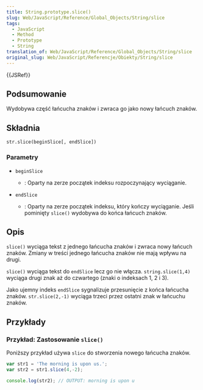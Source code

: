 ```yaml
---
title: String.prototype.slice()
slug: Web/JavaScript/Reference/Global_Objects/String/slice
tags:
  - JavaScript
  - Method
  - Prototype
  - String
translation_of: Web/JavaScript/Reference/Global_Objects/String/slice
original_slug: Web/JavaScript/Referencje/Obiekty/String/slice
---
```

{{JSRef}}

## Podsumowanie

Wydobywa część łańcucha znaków i zwraca go jako nowy łańcuch znaków.

## Składnia

    str.slice(beginSlice[, endSlice])

### Parametry

- `beginSlice`
  - : Oparty na zerze początek indeksu rozpoczynający wyciąganie.

- `endSlice`
  - : Oparty na zerze początek indeksu, który kończy wyciąganie. Jeśli pominięty `slice()` wydobywa do końca łańcuch znaków.

## Opis

`slice()` wyciąga tekst z jednego łańcucha znaków i zwraca nowy łańcuch znaków. Zmiany w treści jednego łańcucha znaków nie mają wpływu na drugi.

`slice()` wyciąga tekst do `endSlice` lecz go nie włącza. `string.slice(1,4)` wyciąga drugi znak aż do czwartego (znaki o indeksach 1, 2 i 3).

Jako ujemny indeks `endSlice` sygnalizuje przesunięcie z końca łańcucha znaków. `str.slice(2,-1)` wyciąga trzeci przez ostatni znak w łańcuchu znaków.

## Przykłady

### Przykład: Zastosowanie `slice()`

Poniższy przykład używa `slice` do stworzenia nowego łańcucha znaków.

```js
var str1 = 'The morning is upon us.';
var str2 = str1.slice(4,-2);

console.log(str2); // OUTPUT: morning is upon u
```
